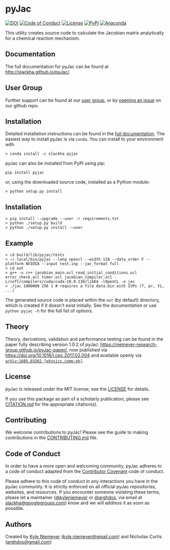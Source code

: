 # pyJac

[![DOI](https://zenodo.org/badge/19829533.svg)](https://zenodo.org/badge/latestdoi/19829533)
[![Code of Conduct](https://img.shields.io/badge/code%20of%20conduct-contributor%20covenant-green.svg)](http://contributor-covenant.org/version/1/4/)
[![License](https://img.shields.io/badge/license-MIT-blue.svg)](https://opensource.org/licenses/MIT)
[![PyPI](https://badge.fury.io/py/pyJac.svg)](https://badge.fury.io/py/pyJac)
[![Anaconda](https://anaconda.org/slackha/pyjac/badges/version.svg)](https://anaconda.org/slackha/pyjac)

This utility creates source code to calculate the Jacobian matrix analytically
for a chemical reaction mechanism.

## Documentation

The full documentation for pyJac can be found at <http://slackha.github.io/pyJac/>.

## User Group

Further support can be found at our [user group](https://groups.io/g/slackha-users),
or by [opening an issue](https://github.com/SLACKHA/pyJac/issues) on our github repo.

## Installation

Detailed installation instructions can be found in the
[full documentation](http://slackha.github.io/pyJac/).
The easiest way to install pyJac is via `conda`. You can install to your
environment with
```
> conda install -c slackha pyjac
```

pyJac can also be installed from PyPI using pip:
```
pip install pyjac
```
or, using the downloaded source code, installed as a Python module:
```
> python setup.py install
```

## Installation

```
> pip install --upgrade --user -r requirements.txt
> python ./setup.py build
> python ./setup.py install -—user
```

## Example

```
> cd build/lib/pyjac/tests
> ~/.local/bin/pyjac --lang opencl --width 128 --data_order F --platform NVIDIA --input test.inp --jac_format full
> cd out
> g++ -x c++ jacobian_main.ocl read_initial_conditions.ocl error_check.ocl timer.ocl jacobian_compiler.ocl -L/soft/compilers/cuda/cuda-10.0.130/lib64 -lOpenCL -o jac
> ./jac 1000000 256 1 # requires a file data.bin with IVPs (T, pr, Yi, ...)
```

The generated source code is placed within the `out` (by default) directory,
which is created if it doesn't exist initially.
See the documentation or use `python pyjac -h` for the full list of options.

## Theory

Theory, derivations, validation and performance testing can be found in the paper
fully describing version 1.0.2 of pyJac: <https://niemeyer-research-group.github.io/pyJac-paper/>,
now published via <https://doi.org/10.1016/j.cpc.2017.02.004> and available
openly via [`arXiv:1605.03262 [physics.comp-ph]`](https://arxiv.org/abs/1605.03262).

## License

pyJac is released under the MIT license; see the
[LICENSE](https://github.com/slackha/pyJac/blob/master/LICENSE) for details.

If you use this package as part of a scholarly publication, please see
[CITATION.md](https://github.com/slackha/pyJac/blob/master/CITATION.md)
for the appropriate citation(s).

## Contributing

We welcome contributions to pyJac! Please see the guide to making contributions
in the [CONTRIBUTING.md](https://github.com/slackha/pyJac/blob/master/CONTRIBUTING.md)
file.

## Code of Conduct

In order to have a more open and welcoming community, pyJac adheres to a code of conduct adapted from the [Contributor Covenant](http://contributor-covenant.org) code of conduct.

Please adhere to this code of conduct in any interactions you have in the pyJac community. It is strictly enforced on all official pyJac repositories, websites, and resources. If you encounter someone violating these terms, please let a maintainer ([@kyleniemeyer](https://github.com/kyleniemeyer) or [@arghdos](https://github.com/arghdos), via email at <slackha@googlegroups.com>) know and we will address it as soon as possible.

## Authors

Created by [Kyle Niemeyer](http://kyleniemeyer.com) (<kyle.niemeyer@gmail.com>) and
Nicholas Curtis (<arghdos@gmail.com>)
